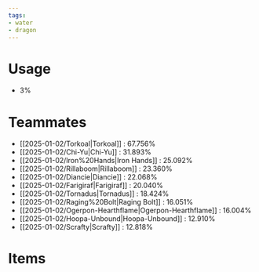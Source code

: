 ```yaml
---
tags:
- water
- dragon
---
```

# Usage
- 3%
# Teammates
- [[2025-01-02/Torkoal|Torkoal]] : 67.756%
- [[2025-01-02/Chi-Yu|Chi-Yu]] : 31.893%
- [[2025-01-02/Iron%20Hands|Iron Hands]] : 25.092%
- [[2025-01-02/Rillaboom|Rillaboom]] : 23.360%
- [[2025-01-02/Diancie|Diancie]] : 22.068%
- [[2025-01-02/Farigiraf|Farigiraf]] : 20.040%
- [[2025-01-02/Tornadus|Tornadus]] : 18.424%
- [[2025-01-02/Raging%20Bolt|Raging Bolt]] : 16.051%
- [[2025-01-02/Ogerpon-Hearthflame|Ogerpon-Hearthflame]] : 16.004%
- [[2025-01-02/Hoopa-Unbound|Hoopa-Unbound]] : 12.910%
- [[2025-01-02/Scrafty|Scrafty]] : 12.818%
# Items